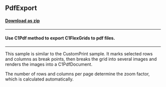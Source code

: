 ## PdfExport
#### [Download as zip](https://grapecity.github.io/DownGit/#/home?url=https://github.com/GrapeCity/ComponentOne-WinForms-Samples/tree/master/NetFramework\FlexGrid\CS\PdfExport)
____
#### Use C1Pdf method to export C1FlexGrids to pdf files.
____
This sample is similar to the CustomPrint sample. It marks selected rows and columns as break points, then breaks the grid into several images and renders the images into a C1PdfDocument.

The number of rows and columns per page determine the zoom factor, which is calculated automatically.
